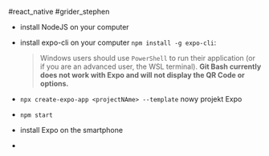 #react_native  #grider_stephen 


- install NodeJS on your computer
- install expo-cli on your computer `npm install -g expo-cli`:  
	> Windows users should use `PowerShell` to run their application (or if you are an advanced user, the WSL terminal). **Git Bash currently does not work with Expo and will not display the QR Code or options.**

- `npx create-expo-app <projectNAme> --template` nowy projekt Expo 
- `npm start`
- install Expo on the smartphone
- 















